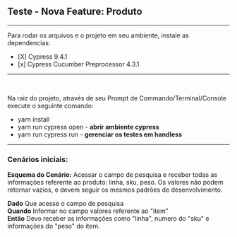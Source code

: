 <h2> Teste - Nova Feature: Produto</h2>
<hr>

<span> Para rodar os arquivos e o projeto em seu ambiente, instale as dependencias: </span>

<ul> <li>[X] Cypress 9.4.1 </li>
<li>[x] Cypress Cucumber Preprocessor 4.3.1 </li>

</ul>
<hr>

<br>

<span>Na raiz do projeto, através de seu Prompt de Commando/Terminal/Console execute o seguinte comando:</span>
<ul>
    <li> yarn install
    <li> yarn run cypress open - <b>abrir ambiente cypress</b>
    <li> yarn run cypress run - <b>gerenciar os testes em handless</b>

</ul>
<hr>

<h3> Cenários iniciais: </h3>

<b>Esquema do Cenário:</b> Acessar o campo de pesquisa e receber todas as informações referente ao produto: linha, sku, peso. Os valores não podem retornar vazios, e devem seguir os mesmos padrões de desenvolvimento.

<b>Dado</b> Que acesse o campo de pesquisa <br>
<b>Quando</b> Informar no campo valores referente ao "item" <br>
<b>Então</b> Devo receber as informações como "linha", numero do "sku" e informações do "peso" do item.

